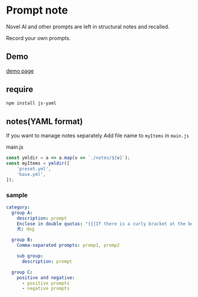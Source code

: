 # Prompt note
Novel AI and other prompts are left in structural notes and recalled.

Record your own prompts.

## Demo
[demo page](https://mafumafuultu.github.io/promptnote/)
## require

```sh
npm install js-yaml
```

## notes(YAML format)
If you want to manage notes separately Add file name to `myItems` in `main.js`

main.js
```js
const ymldir = a => a.map(v => `./notes/${v}`);
const myItems = ymldir([
	'preset.yml',
	'base.yml',
]);
```

### sample

```yaml
category:
  group A:
    description: prompt 
    Enclose in double quotas: "{{{If there is a curly bracket at the beginning}}}"
    犬: dog

  group B:
    Comma-separated prompts: promp1, promp2

    sub group:
      description: prompt

  group C:
    positive and negative:
      - positive prompts
      - negative prompts

```